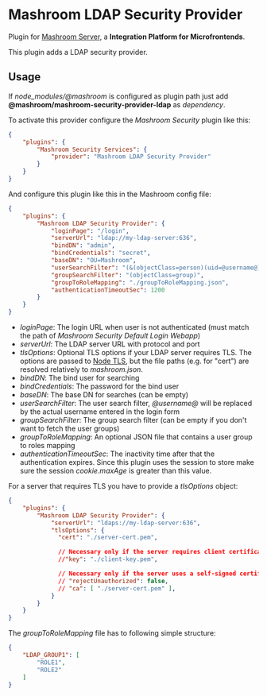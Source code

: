 
# Mashroom LDAP Security Provider

Plugin for [Mashroom Server](https://www.mashroom-server.com), a **Integration Platform for Microfrontends**.

This plugin adds a LDAP security provider.

## Usage

If *node_modules/@mashroom* is configured as plugin path just add **@mashroom/mashroom-security-provider-ldap** as *dependency*.

To activate this provider configure the _Mashroom Security_ plugin like this:

```json
{
    "plugins": {
        "Mashroom Security Services": {
            "provider": "Mashroom LDAP Security Provider"
        }
    }
}
```

And configure this plugin like this in the Mashroom config file:

```json
{
    "plugins": {
        "Mashroom LDAP Security Provider": {
            "loginPage": "/login",
            "serverUrl": "ldap://my-ldap-server:636",
            "bindDN": "admin",
            "bindCredentials": "secret",
            "baseDN": "OU=Mashroom",
            "userSearchFilter": "(&(objectClass=person)(uid=@username@))",
            "groupSearchFilter": "(objectClass=group)",
            "groupToRoleMapping": "./groupToRoleMapping.json",
            "authenticationTimeoutSec": 1200
        }
    }
}
```

 * _loginPage_: The login URL when user is not authenticated (must match the path of _Mashroom Security Default Login Webapp_)
 * _serverUrl_: The LDAP server URL with protocol and port
 * _tlsOptions_: Optional TLS options if your LDAP server requires TLS. The options are passed to [Node TLS](https://nodejs.org/api/tls.html),
    but the file paths (e.g. for "cert") are resolved relatively to _mashroom.json_.
 * _bindDN_: The bind user for searching
 * _bindCredentials_: The password for the bind user
 * _baseDN_: The base DN for searches (can be empty)
 * _userSearchFilter_: The user search filter, _@username@_ will be replaced by the actual username entered in the login form
 * _groupSearchFilter_: The group search filter (can be empty if you don't want to fetch the user groups)
 * _groupToRoleMapping_: An optional JSON file that contains a user group to roles mapping
 * _authenticationTimeoutSec_: The inactivity time after that the authentication expires. Since this plugin uses the session to store make sure the session _cookie.maxAge_ is greater than this value.

For a server that requires TLS you have to provide a _tlsOptions_ object:

```json
{
    "plugins": {
        "Mashroom LDAP Security Provider": {
            "serverUrl": "ldaps://my-ldap-server:636",
            "tlsOptions": {
              "cert": "./server-cert.pem",

              // Necessary only if the server requires client certificate authentication.
              //"key": "./client-key.pem",

              // Necessary only if the server uses a self-signed certificate.
              // "rejectUnauthorized": false,
              // "ca": [ "./server-cert.pem" ],
            }
        }
    }
}
```

The _groupToRoleMapping_ file has to following simple structure:

```json
{
    "LDAP_GROUP1": [
        "ROLE1",
        "ROLE2"
    ]
}
```

